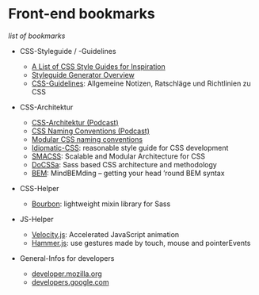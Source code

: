 # Front-end bookmarks

*list of bookmarks*

+ CSS-Styleguide / -Guidelines
    + [A List of CSS Style Guides for Inspiration](http://sixrevisions.com/css/css-style-guides/)
    + [Styleguide Generator Overview](http://vinspee.me/style-guide-guide/)
    + [CSS-Guidelines](https://github.com/rnarian/CSS-Guidelines/blob/master/README.md): Allgemeine Notizen, Ratschläge und Richtlinien zu CSS

+ CSS-Architektur
    + [CSS-Architektur (Podcast)](https://www.innoq.com/de/podcast/005-css-architektur/)
    + [CSS Naming Conventions (Podcast)](http://workingdraft.de/177/)
    + [Modular CSS naming conventions](http://thesassway.com/advanced/modular-css-naming-conventions)
    + [Idiomatic-CSS](https://github.com/necolas/idiomatic-css): reasonable style guide for CSS development
    + [SMACSS](http://smacss.com/): Scalable and Modular Architecture for CSS
    + [DoCSSa](http://docssa.info/): Sass based CSS architecture and methodology
    + [BEM](http://csswizardry.com/2013/01/mindbemding-getting-your-head-round-bem-syntax/): MindBEMding – getting your head ’round BEM syntax

+ CSS-Helper
    + [Bourbon](http://bourbon.io/): lightweight mixin library for Sass

+ JS-Helper
    + [Velocity.js](http://julian.com/research/velocity/): Accelerated JavaScript animation
    + [Hammer.js](http://hammerjs.github.io/getting-started/): use gestures made by touch, mouse and pointerEvents

+ General-Infos for developers
    + [developer.mozilla.org](https://developer.mozilla.org/de/)
    + [developers.google.com](https://developers.google.com/web/fundamentals/)
